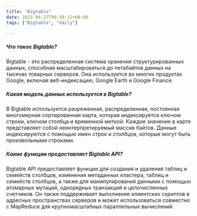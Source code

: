 ```yaml
---
title: "Bigtable"
date: 2023-06-27T09:50:12+08:00
tags: ["Bigtable", "daily"]

---
```

##### Что такое Bigtable?
Bigtable - это распределенная система хранения структурированных данных, способная масштабироваться до петабайтов данных на тысячах товарных серверов. Она используется во многих продуктах Google, включая веб-индексацию, Google Earth и Google Finance.

##### Какая модель данных используется в Bigtable?
В Bigtable используется разреженная, распределенная, постоянная многомерная сортированная карта, которая индексируется ключом строки, ключом столбца и временной меткой. Каждое значение в карте представляет собой неинтерпретируемый массив байтов. Данные индексируются с помощью имен строк и столбцов, которые могут быть произвольными строками.

##### Какие функции предоставляет Bigtable API?
Bigtable API предоставляет функции для создания и удаления таблиц и семейств столбцов, изменения метаданных кластера, таблиц и семейств столбцов, а также для манипулирования данными с помощью атомарных мутаций, однорядных транзакций и целочисленных счетчиков. Он также поддерживает выполнение клиентских скриптов в адресных пространствах серверов и может использоваться совместно с MapReduce для крупномасштабных параллельных вычислений.